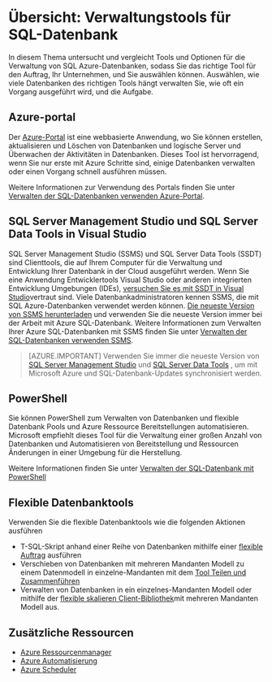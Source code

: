 <properties
    pageTitle="Übersicht: Verwaltungstools für SQL-Datenbank | Microsoft Azure"
    description="Vergleicht Tools und Optionen für die Verwaltung von Azure SQL-Datenbank"
    services="sql-database"
    documentationCenter=""
    authors="stevestein"
    manager="jhubbard"
    editor=""/>

<tags
    ms.service="sql-database"
    ms.workload="data-management"
    ms.tgt_pltfrm="na"
    ms.devlang="na"
    ms.topic="article"
    ms.date="10/24/2016"
    ms.author="sstein"/>

# <a name="overview-management-tools-for-sql-database"></a>Übersicht: Verwaltungstools für SQL-Datenbank

In diesem Thema untersucht und vergleicht Tools und Optionen für die Verwaltung von SQL Azure-Datenbanken, sodass Sie das richtige Tool für den Auftrag, Ihr Unternehmen, und Sie auswählen können. Auswählen, wie viele Datenbanken des richtigen Tools hängt verwalten Sie, wie oft ein Vorgang ausgeführt wird, und die Aufgabe.

## <a name="azure-portal"></a>Azure-portal

Der [Azure-Portal](https://portal.azure.com) ist eine webbasierte Anwendung, wo Sie können erstellen, aktualisieren und Löschen von Datenbanken und logische Server und Überwachen der Aktivitäten in Datenbanken. Dieses Tool ist hervorragend, wenn Sie nur erste mit Azure Schritte sind, einige Datenbanken verwalten oder einen Vorgang schnell ausführen müssen.

Weitere Informationen zur Verwendung des Portals finden Sie unter [Verwalten der SQL-Datenbanken verwenden Azure-Portal](sql-database-manage-portal.md).

## <a name="sql-server-management-studio-and-sql-server-data-tools-in-visual-studio"></a>SQL Server Management Studio und SQL Server Data Tools in Visual Studio

SQL Server Management Studio (SSMS) und SQL Server Data Tools (SSDT) sind Clienttools, die auf Ihrem Computer für die Verwaltung und Entwicklung Ihrer Datenbank in der Cloud ausgeführt werden. Wenn Sie eine Anwendung Entwicklertools Visual Studio oder anderen integrierten Entwicklung Umgebungen (IDEs), [versuchen Sie es mit SSDT in Visual Studio](https://msdn.microsoft.com/library/mt204009.aspx)vertraut sind. Viele Datenbankadministratoren kennen SSMS, die mit SQL Azure-Datenbanken verwendet werden können. [Die neueste Version von SSMS herunterladen](https://msdn.microsoft.com/library/mt238290) und verwenden Sie die neueste Version immer bei der Arbeit mit Azure SQL-Datenbank. Weitere Informationen zum Verwalten Ihrer Azure SQL-Datenbanken mit SSMS finden Sie unter [Verwalten der SQL-Datenbanken verwenden SSMS](sql-database-manage-azure-ssms.md).

> [AZURE.IMPORTANT] Verwenden Sie immer die neueste Version von [SQL Server Management Studio](https://msdn.microsoft.com/library/mt238290) und [SQL Server Data Tools](https://msdn.microsoft.com/library/mt204009.aspx) , um mit Microsoft Azure und SQL-Datenbank-Updates synchronisiert werden.


## <a name="powershell"></a>PowerShell

Sie können PowerShell zum Verwalten von Datenbanken und flexible Datenbank Pools und Azure Ressource Bereitstellungen automatisieren. Microsoft empfiehlt dieses Tool für die Verwaltung einer großen Anzahl von Datenbanken und Automatisieren von Bereitstellung und Ressourcen Änderungen in einer Umgebung für die Herstellung.

Weitere Informationen finden Sie unter [Verwalten der SQL-Datenbank mit PowerShell](sql-database-manage-powershell.md)

## <a name="elastic-database-tools"></a>Flexible Datenbanktools
Verwenden Sie die flexible Datenbanktools wie die folgenden Aktionen ausführen 

* T-SQL-Skript anhand einer Reihe von Datenbanken mithilfe einer [flexible Auftrag](sql-database-elastic-jobs-overview.md) ausführen
* Verschieben von Datenbanken mit mehreren Mandanten Modell zu einem Datenmodell in einzelne-Mandanten mit dem [Tool Teilen und Zusammenführen](sql-database-elastic-scale-overview-split-and-merge.md)
* Verwalten von Datenbanken in ein einzelnes-Mandanten Modell oder mithilfe der [flexible skalieren Client-Bibliothek](sql-database-elastic-database-client-library.md)mit mehreren Mandanten Modell aus.
 

## <a name="additional-resources"></a>Zusätzliche Ressourcen

- [Azure Ressourcenmanager](https://azure.microsoft.com/features/resource-manager/)
- [Azure Automatisierung](https://azure.microsoft.com/documentation/services/automation/)
- [Azure Scheduler](https://azure.microsoft.com/documentation/services/scheduler/)